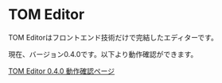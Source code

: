 # TOM Editor

TOM Editorはフロントエンド技術だけで完結したエディターです。

現在、バージョン0.4.0です。以下より動作確認ができます。

[TOM Editor 0.4.0 動作確認ページ](https://tomomoss.github.io/tom-editor/)
